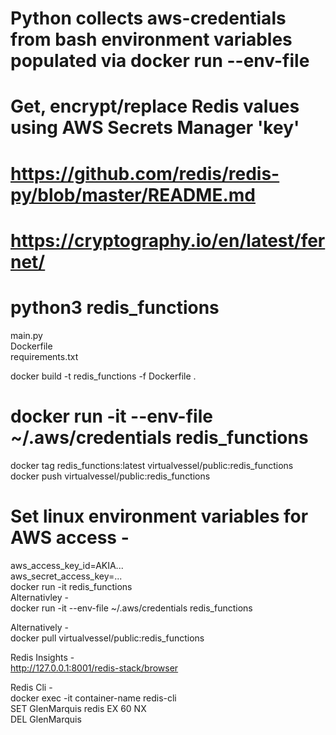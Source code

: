 
# Python collects aws-credentials from bash environment variables populated via docker run --env-file
# Get, encrypt/replace Redis values using AWS Secrets Manager 'key'
# https://github.com/redis/redis-py/blob/master/README.md <br/>
# https://cryptography.io/en/latest/fernet/ <br/>
# python3 redis_functions <br/>

main.py <br/>
Dockerfile <br/>
requirements.txt <br/>

docker build -t redis_functions  -f Dockerfile . <br/>
# docker run -it --env-file ~/.aws/credentials redis_functions <br/>
docker tag redis_functions:latest virtualvessel/public:redis_functions <br/>
docker push virtualvessel/public:redis_functions <br/>
# Set linux environment variables for AWS access - <br/>
aws_access_key_id=AKIA... <br/>
aws_secret_access_key=... <br/>
docker run -it redis_functions <br/>
Alternativley - <br/>
docker run -it --env-file ~/.aws/credentials redis_functions <br/>

Alternatively - <br/>
docker pull virtualvessel/public:redis_functions <br/>

Redis Insights - <br/>
http://127.0.0.1:8001/redis-stack/browser <br/>

Redis Cli - <br/>
docker exec -it container-name redis-cli <br/>
SET GlenMarquis redis EX 60 NX <br/>
DEL GlenMarquis <br/>
